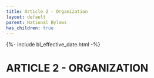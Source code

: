 ```yaml
---
title: Article 2 - Organization
layout: default
parent: National Bylaws
has_children: true
---
```


<style type="text/css">
    ol { list-style-type: lower-alpha; }
    ol ol { list-style-type: lower-roman; } 
</style>

{%- include bl_effective_date.html -%}

# ARTICLE 2 - ORGANIZATION

